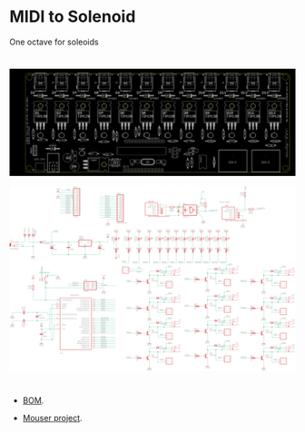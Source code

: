 # MIDI to Solenoid

One octave for soleoids 

#

![pcb](https://github.com/Ttreintaysiete/cacerolada/blob/master/midi_solenoides/hardware/Pcb.png)

![schematic](https://github.com/Ttreintaysiete/cacerolada/blob/master/midi_solenoides/hardware/midi_solenoids_schematic.png)

#

- [BOM](https://docs.google.com/spreadsheets/d/1d-w44R-xqymzVt59jLZTZCNicCAste95suxFi2tH_vA/edit?usp=sharing).

- [Mouser project](https://www.mouser.es/ProjectManager/ProjectDetail.aspx?State=EDIT&ProjectGUID=a06f9f10-f855-447a-83ec-cde591ade13b).



